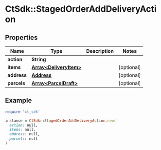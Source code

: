 # CtSdk::StagedOrderAddDeliveryAction

## Properties

| Name | Type | Description | Notes |
| ---- | ---- | ----------- | ----- |
| **action** | **String** |  |  |
| **items** | [**Array&lt;DeliveryItem&gt;**](DeliveryItem.md) |  | [optional] |
| **address** | [**Address**](Address.md) |  | [optional] |
| **parcels** | [**Array&lt;ParcelDraft&gt;**](ParcelDraft.md) |  | [optional] |

## Example

```ruby
require 'ct_sdk'

instance = CtSdk::StagedOrderAddDeliveryAction.new(
  action: null,
  items: null,
  address: null,
  parcels: null
)
```

